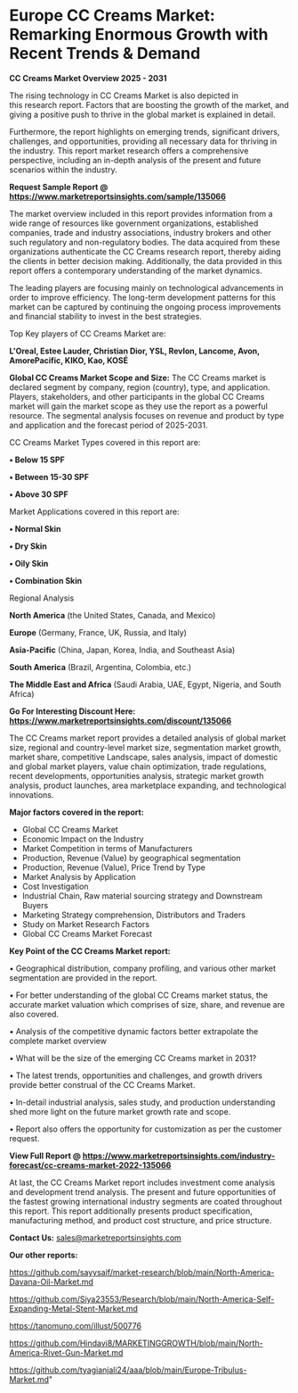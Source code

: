 # Europe CC Creams Market: Remarking Enormous Growth with Recent Trends & Demand

<Strong> CC Creams Market Overview 2025 - 2031</strong>

The rising technology in CC Creams Market is also depicted in this research report. Factors that are boosting the growth of the market, and giving a positive push to thrive in the global market is explained in detail.

Furthermore, the report highlights on emerging trends, significant drivers, challenges, and opportunities, providing all necessary data for thriving in the industry. This report market research offers a comprehensive perspective, including an in-depth analysis of the present and future scenarios within the industry.

<strong>Request Sample Report @ <a href=https://www.marketreportsinsights.com/sample/135066>https://www.marketreportsinsights.com/sample/135066</a></strong>

The market overview included in this report provides information from a wide range of resources like government organizations, established companies, trade and industry associations, industry brokers and other such regulatory and non-regulatory bodies. The data acquired from these organizations authenticate the CC Creams research report, thereby aiding the clients in better decision making. Additionally, the data provided in this report offers a contemporary understanding of the market dynamics.

The leading players are focusing mainly on technological advancements in order to improve efficiency. The long-term development patterns for this market can be captured by continuing the ongoing process improvements and financial stability to invest in the best strategies.

Top Key players of CC Creams Market are:

<strong>L'Oreal, Estee Lauder, Christian Dior, YSL, Revlon, Lancome, Avon, AmorePacific, KIKO, Kao, KOSÉ</strong>

<strong><b>Global CC Creams Market Scope and Size:</b></strong>
The CC Creams market is declared segment by company, region (country), type, and application. Players, stakeholders, and other participants in the global CC Creams market will gain the market scope as they use the report as a powerful resource. The segmental analysis focuses on revenue and product by type and application and the forecast period of 2025-2031.

CC Creams Market Types covered in this report are:

<strong>• Below 15 SPF

• Between 15-30 SPF

• Above 30 SPF</strong>

Market Applications covered in this report are:

<strong>• Normal Skin

• Dry Skin

• Oily Skin

• Combination Skin</strong> 

Regional Analysis

<strong>North America</strong> (the United States, Canada, and Mexico)

<strong>Europe</strong> (Germany, France, UK, Russia, and Italy)

<strong>Asia-Pacific</strong> (China, Japan, Korea, India, and Southeast Asia)

<strong>South America</strong> (Brazil, Argentina, Colombia, etc.)

<strong>The Middle East and Africa</strong> (Saudi Arabia, UAE, Egypt, Nigeria, and South Africa)

<strong>Go For Interesting Discount Here: <a href=https://www.marketreportsinsights.com/discount/135066>https://www.marketreportsinsights.com/discount/135066</a></strong>

The CC Creams market report provides a detailed analysis of global market size, regional and country-level market size, segmentation market growth, market share, competitive Landscape, sales analysis, impact of domestic and global market players, value chain optimization, trade regulations, recent developments, opportunities analysis, strategic market growth analysis, product launches, area marketplace expanding, and technological innovations.

<strong><b>Major factors covered in the report:</b></strong>
<ul>
  <li>Global CC Creams Market </li>
  <li>Economic Impact on the Industry</li>
  <li>Market Competition in terms of Manufacturers</li>
  <li>Production, Revenue (Value) by geographical segmentation</li>
  <li>Production, Revenue (Value), Price Trend by Type</li>
  <li>Market Analysis by Application</li>
  <li>Cost Investigation</li>
  <li>Industrial Chain, Raw material sourcing strategy and Downstream Buyers</li>
  <li>Marketing Strategy comprehension, Distributors and Traders</li>
  <li>Study on Market Research Factors</li>
  <li>Global CC Creams Market Forecast</li>
</ul>

<strong><b>Key Point of the CC Creams Market report:</b></strong>

• Geographical distribution, company profiling, and various other market segmentation are provided in the report.

• For better understanding of the global CC Creams market status, the accurate market valuation which comprises of size, share, and revenue are also covered.

• Analysis of the competitive dynamic factors better extrapolate the complete market overview

• What will be the size of the emerging CC Creams market in 2031?

• The latest trends, opportunities and challenges, and growth drivers provide better construal of the CC Creams Market.

• In-detail industrial analysis, sales study, and production understanding shed more light on the future market growth rate and scope.

• Report also offers the opportunity for customization as per the customer request.

<strong><b>View Full Report @ <a href=https://www.marketreportsinsights.com/industry-forecast/cc-creams-market-2022-135066>https://www.marketreportsinsights.com/industry-forecast/cc-creams-market-2022-135066</a></b></strong>


At last, the CC Creams Market report includes investment come analysis and development trend analysis. The present and future opportunities of the fastest growing international industry segments are coated throughout this report. This report additionally presents product specification, manufacturing method, and product cost structure, and price structure.

<strong>Contact Us:</strong>
sales@marketreportsinsights.com

<strong>Our other reports:</strong>

<a href=https://github.com/sayysaif/market-research/blob/main/North-America-Davana-Oil-Market.md>https://github.com/sayysaif/market-research/blob/main/North-America-Davana-Oil-Market.md</a>

<a href=https://github.com/Siya23553/Research/blob/main/North-America-Self-Expanding-Metal-Stent-Market.md>https://github.com/Siya23553/Research/blob/main/North-America-Self-Expanding-Metal-Stent-Market.md</a>

<a href=https://tanomuno.com/illust/500776>https://tanomuno.com/illust/500776</a>

<a href=https://github.com/Hindavi8/MARKETINGGROWTH/blob/main/North-America-Rivet-Gun-Market.md>https://github.com/Hindavi8/MARKETINGGROWTH/blob/main/North-America-Rivet-Gun-Market.md</a>

<a href=https://github.com/tyagianjali24/aaa/blob/main/Europe-Tribulus-Market.md>https://github.com/tyagianjali24/aaa/blob/main/Europe-Tribulus-Market.md</a>"
